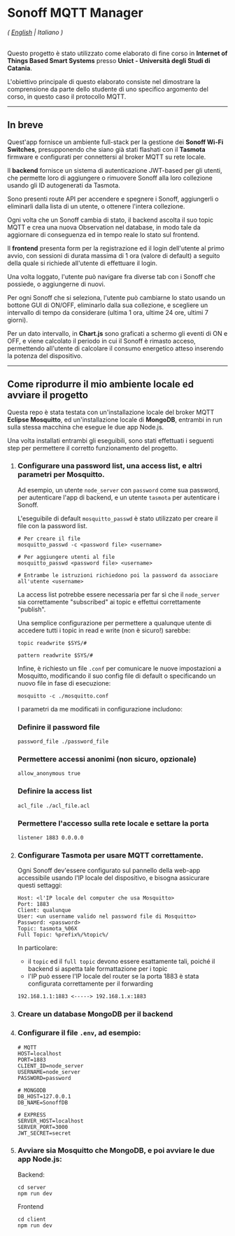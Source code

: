 # Sonoff MQTT Manager
<i>( <a href="/">English</a> | Italiano )</i>
<br/><br/>

Questo progetto è stato utilizzato come elaborato di fine corso in **Internet of Things Based Smart Systems** presso **Unict - Università degli Studi di Catania**.

L'obiettivo principale di questo elaborato consiste nel dimostrare la comprensione da parte dello studente di uno specifico argomento del corso, in questo caso il protocollo MQTT.

---

## In breve

Quest'app fornisce un ambiente full-stack per la gestione dei **Sonoff Wi-Fi Switches**, presupponendo che siano già stati flashati con il **Tasmota** firmware e configurati per connettersi al broker MQTT su rete locale.

Il **backend** fornisce un sistema di autenticazione JWT-based per gli utenti, che permette loro di aggiungere o rimuovere Sonoff alla loro collezione usando gli ID autogenerati da Tasmota.

Sono presenti route API per accendere e spegnere i Sonoff, aggiungerli o eliminarli dalla lista di un utente, o ottenere l'intera collezione.

Ogni volta che un Sonoff cambia di stato, il backend ascolta il suo topic MQTT e crea una nuova Observation nel database, in modo tale da aggiornare di conseguenza ed in tempo reale lo stato sul frontend.

Il **frontend** presenta form per la registrazione ed il login dell'utente al primo avvio, con sessioni di durata massima di 1 ora (valore di default) a seguito della quale si richiede all'utente di effettuare il login.

Una volta loggato, l'utente può navigare fra diverse tab con i Sonoff che possiede, o aggiungerne di nuovi.

Per ogni Sonoff che si seleziona, l'utente può cambiarne lo stato usando un bottone GUI di ON/OFF, eliminarlo dalla sua collezione, e scegliere un intervallo di tempo da considerare (ultima 1 ora, ultime 24 ore, ultimi 7 giorni).

Per un dato intervallo, in **Chart.js** sono graficati a schermo gli eventi di ON e OFF, e viene calcolato il periodo in cui il Sonoff è rimasto acceso, permettendo all'utente di calcolare il consumo energetico atteso inserendo la potenza del dispositivo.

---

## Come riprodurre il mio ambiente locale ed avviare il progetto

Questa repo è stata testata con un'installazione locale del broker MQTT **Eclipse Mosquitto**, ed un'installazione locale di **MongoDB**, entrambi in run sulla stessa macchina che esegue le due app Node.js.

Una volta installati entrambi gli eseguibili, sono stati effettuati i seguenti step per permettere il corretto funzionamento del progetto.

1. ### Configurare una **password list**, una **access list**, e altri parametri per Mosquitto.

    Ad esempio, un utente `node_server` con `password` come sua password, per autenticare l'app di backend, e un utente `tasmota` per autenticare i Sonoff.

    L'eseguibile di default `mosquitto_passwd` è stato utilizzato per creare il file con la password list.
    ```
    # Per creare il file
    mosquitto_passwd -c <password file> <username>

    # Per aggiungere utenti al file
    mosquitto_passwd <password file> <username>

    # Entrambe le istruzioni richiedono poi la password da associare all'utente <username>
    ```

    La access list potrebbe essere necessaria per far sì che il `node_server` sia correttamente "subscribed" ai topic e effettui correttamente "publish".

    Una semplice configurazione per permettere a qualunque utente di accedere tutti i topic in read e write (non è sicuro!) sarebbe:
    ```
    topic readwrite $SYS/#

    pattern readwrite $SYS/#
    ```

    Infine, è richiesto un file `.conf` per comunicare le nuove impostazioni a Mosquitto, modificando il suo config file di default o specificando un nuovo file in fase di esecuzione:
    ```
    mosquitto -c ./mosquitto.conf
    ```

    I parametri da me modificati in configurazione includono:

    ### Definire il password file
    ```
    password_file ./password_file
    ```

    ### Permettere accessi anonimi (non sicuro, opzionale)
    ```
    allow_anonymous true
    ```

    ### Definire la access list
    ```
    acl_file ./acl_file.acl
    ```

    ### Permettere l'accesso sulla rete locale e settare la porta
    ```
    listener 1883 0.0.0.0
    ```

2. ### Configurare Tasmota per usare MQTT correttamente.

    Ogni Sonoff dev'essere configurato sul pannello della web-app accessibile usando l'IP locale del dispositivo, e bisogna assicurare questi settaggi:
    ```
    Host: <l'IP locale del computer che usa Mosquitto>
    Port: 1883
    Client: qualunque
    User: <un username valido nel password file di Mosquitto>
    Password: <password>
    Topic: tasmota_%06X
    Full Topic: %prefix%/%topic%/
    ```

    In particolare:
    - il `topic` ed il `full topic` devono essere esattamente tali, poiché il backend si aspetta tale formattazione per i topic
    - l'IP può essere l'IP locale del router se la porta 1883 è stata configurata correttamente per il forwarding
    ```
    192.168.1.1:1883 <-----> 192.168.1.x:1883
    ```

3. ### Creare un database MongoDB per il backend

4. ### Configurare il file `.env`, ad esempio:

    ```
    # MQTT
    HOST=localhost
    PORT=1883
    CLIENT_ID=node_server
    USERNAME=node_server
    PASSWORD=password

    # MONGODB
    DB_HOST=127.0.0.1
    DB_NAME=SonoffDB

    # EXPRESS
    SERVER_HOST=localhost
    SERVER_PORT=3000
    JWT_SECRET=secret
    ```
5. ### Avviare sia Mosquitto che MongoDB, e poi avviare le due app Node.js:

    Backend:

    ```
    cd server
    npm run dev
    ```

    Frontend

    ```
    cd client
    npm run dev
    ```
